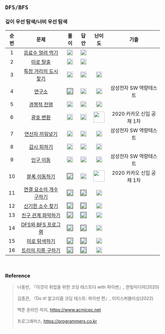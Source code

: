 ## `DFS/BFS`
### 깊이 우선 탐색/너비 우선 탐색

순번|문제|풀이|답안|난이도|기출
:---:|:---:|:---:|:---:|:---:|:---:|
1|[음료수 얼려 먹기](https://github.com/CHUrururu/CodingTest/blob/master/DFS%2C%20BFS/Problem/1_%EC%9D%8C%EB%A3%8C%EC%88%98%20%EC%96%BC%EB%A0%A4%20%EB%A8%B9%EA%B8%B0.md)|<a href="https://github.com/CHUrururu/CodingTest/blob/master/DFS%2C%20BFS/Solution/1_%EC%9D%8C%EB%A3%8C%EC%88%98%20%EC%96%BC%EB%A0%A4%20%EB%A8%B9%EA%B8%B0.py"><img src="https://cdn-icons-png.flaticon.com/512/7046/7046086.png" width="20" height="20"/></a>|<a href="https://github.com/ndb796/python-for-coding-test/blob/master/5/10.py"><img src="https://cdn-icons-png.flaticon.com/512/2702/2702154.png" width="20" height="20"/></a>||
2|[미로 탈출](https://github.com/CHUrururu/CodingTest/blob/master/DFS%2C%20BFS/Problem/2_%EB%AF%B8%EB%A1%9C%20%ED%83%88%EC%B6%9C.md)|<a href="https://github.com/CHUrururu/CodingTest/blob/master/DFS%2C%20BFS/Solution/2_%EB%AF%B8%EB%A1%9C%20%ED%83%88%EC%B6%9C.py"><img src="https://cdn-icons-png.flaticon.com/512/7046/7046086.png" width="20" height="20"/></a>|<a href="https://github.com/ndb796/python-for-coding-test/blob/master/5/11.py"><img src="https://cdn-icons-png.flaticon.com/512/2702/2702154.png" width="20" height="20"/></a>||
3|[특정 거리의 도시 찾기](https://www.acmicpc.net/problem/18352)|<a href="https://github.com/CHUrururu/CodingTest/blob/master/DFS%2C%20BFS/Solution/3_%ED%8A%B9%EC%A0%95%20%EA%B1%B0%EB%A6%AC%EC%9D%98%20%EB%8F%84%EC%8B%9C%20%EC%B0%BE%EA%B8%B0.py"><img src="https://cdn-icons-png.flaticon.com/512/7046/7046086.png" width="20" height="20"/></a>|<a href="https://github.com/ndb796/python-for-coding-test/blob/master/13/1.py"><img src="https://cdn-icons-png.flaticon.com/512/2702/2702154.png" width="20" height="20"/></a>|<img src="https://d2gd6pc034wcta.cloudfront.net/tier/9.svg" width="20" height="20">|
4|[연구소](https://www.acmicpc.net/problem/14502)|<a href=""><img src="https://cdn-icons-png.flaticon.com/512/7046/7046086.png" width="20" height="20"/></a>|<a href="https://github.com/ndb796/python-for-coding-test/blob/master/13/2.py"><img src="https://cdn-icons-png.flaticon.com/512/2702/2702154.png" width="20" height="20"/></a>|<img src="https://d2gd6pc034wcta.cloudfront.net/tier/12.svg" width="20" height="20">|삼성전자 SW 역량테스트|
5|[경쟁적 전염](https://www.acmicpc.net/problem/18405)|<a href="https://github.com/CHUrururu/CodingTest/blob/master/DFS%2C%20BFS/Solution/5_%EA%B2%BD%EC%9F%81%EC%A0%81%20%EC%A0%84%EC%97%BC.py"><img src="https://cdn-icons-png.flaticon.com/512/7046/7046086.png" width="20" height="20"/></a>|<a href="https://github.com/ndb796/python-for-coding-test/blob/master/13/3.py"><img src="https://cdn-icons-png.flaticon.com/512/2702/2702154.png" width="20" height="20"/></a>|<img src="https://d2gd6pc034wcta.cloudfront.net/tier/11.svg" width="20" height="20">|
6|[괄호 변환](https://school.programmers.co.kr/learn/courses/30/lessons/60058)|<a href="https://github.com/CHUrururu/CodingTest/blob/master/DFS%2C%20BFS/Solution/6_%EA%B4%84%ED%98%B8%20%EB%B3%80%ED%99%98.py"><img src="https://cdn-icons-png.flaticon.com/512/7046/7046086.png" width="20" height="20"/></a>|<a href="https://github.com/ndb796/python-for-coding-test/blob/master/13/4.py"><img src="https://cdn-icons-png.flaticon.com/512/2702/2702154.png" width="20" height="20"/></a>|<img src="https://github.com/CHUrururu/CodingTest/assets/147632493/6a4b26d8-bb28-4f8f-a1e2-fc42af27009c" width="36">|2020 카카오 신입 공채 1차|
7|[연산자 끼워넣기](https://www.acmicpc.net/problem/14888)|<a href="https://github.com/CHUrururu/CodingTest/blob/master/DFS%2C%20BFS/Solution/7_%EC%97%B0%EC%82%B0%EC%9E%90%20%EB%81%BC%EC%9B%8C%20%EB%84%A3%EA%B8%B0.py"><img src="https://cdn-icons-png.flaticon.com/512/7046/7046086.png" width="20" height="20"/></a>|<a href="https://github.com/ndb796/python-for-coding-test/blob/master/13/5.py"><img src="https://cdn-icons-png.flaticon.com/512/2702/2702154.png" width="20" height="20"/></a>|<img src="https://d2gd6pc034wcta.cloudfront.net/tier/10.svg" width="20" height="20">|삼성전자 SW 역량테스트|
8|[감시 피하기](https://www.acmicpc.net/problem/18428)|<a href="https://github.com/CHUrururu/CodingTest/blob/master/DFS%2C%20BFS/Solution/8_%EA%B0%90%EC%8B%9C%20%ED%94%BC%ED%95%98%EA%B8%B0.py"><img src="https://cdn-icons-png.flaticon.com/512/7046/7046086.png" width="20" height="20"/></a>|<a href="https://github.com/ndb796/python-for-coding-test/blob/master/13/6.py"><img src="https://cdn-icons-png.flaticon.com/512/2702/2702154.png" width="20" height="20"/></a>|<img src="https://d2gd6pc034wcta.cloudfront.net/tier/11.svg" width="20" height="20">||
9|[인구 이동](https://www.acmicpc.net/problem/16234)|<a href="https://github.com/CHUrururu/CodingTest/blob/master/DFS%2C%20BFS/Solution/9_%EC%9D%B8%EA%B5%AC%20%EC%9D%B4%EB%8F%99.py"><img src="https://cdn-icons-png.flaticon.com/512/7046/7046086.png" width="20" height="20"/></a>|<a href="https://github.com/ndb796/python-for-coding-test/blob/master/13/7.py"><img src="https://cdn-icons-png.flaticon.com/512/2702/2702154.png" width="20" height="20"/></a>|<img src="https://d2gd6pc034wcta.cloudfront.net/tier/12.svg" width="20" height="20">|삼성전자 SW 역량테스트|
10|[블록 이동하기](https://school.programmers.co.kr/learn/courses/30/lessons/60063)|<a href=""><img src="https://cdn-icons-png.flaticon.com/512/7046/7046086.png" width="20" height="20"/></a>|<a href="https://github.com/ndb796/python-for-coding-test/blob/master/13/8.py"><img src="https://cdn-icons-png.flaticon.com/512/2702/2702154.png" width="20" height="20"/></a>|<img src="https://github.com/CHUrururu/CodingTest/assets/147632493/c87e0020-a9f7-4eac-b71b-f85f967457ba" width="37">|2020 카카오 신입 공채 1차|
11|[연결 요소의 개수 구하기](https://www.acmicpc.net/problem/11724)|<a href=""><img src="https://cdn-icons-png.flaticon.com/512/7046/7046086.png" width="20" height="20"/></a>|<a href=""><img src="https://cdn-icons-png.flaticon.com/512/2702/2702154.png" width="20" height="20"/></a>|<img src="https://d2gd6pc034wcta.cloudfront.net/tier/9.svg" width="20" height="20">||
12|[신기한 소수 찾기](https://www.acmicpc.net/problem/2023)|<a href=""><img src="https://cdn-icons-png.flaticon.com/512/7046/7046086.png" width="20" height="20"/></a>|<a href=""><img src="https://cdn-icons-png.flaticon.com/512/2702/2702154.png" width="20" height="20"/></a>|<img src="https://d2gd6pc034wcta.cloudfront.net/tier/11.svg" width="20" height="20">||
13|[친구 관계 파악하기](https://www.acmicpc.net/problem/13023)|<a href=""><img src="https://cdn-icons-png.flaticon.com/512/7046/7046086.png" width="20" height="20"/></a>|<a href=""><img src="https://cdn-icons-png.flaticon.com/512/2702/2702154.png" width="20" height="20"/></a>|<img src="https://d2gd6pc034wcta.cloudfront.net/tier/11.svg" width="20" height="20">||
14|[DFS와 BFS 프로그램](https://www.acmicpc.net/problem/1260)|<a href=""><img src="https://cdn-icons-png.flaticon.com/512/7046/7046086.png" width="20" height="20"/></a>|<a href=""><img src="https://cdn-icons-png.flaticon.com/512/2702/2702154.png" width="20" height="20"/></a>|<img src="https://d2gd6pc034wcta.cloudfront.net/tier/9.svg" width="20" height="20">||
15|[미로 탐색하기](https://www.acmicpc.net/problem/2178)|<a href=""><img src="https://cdn-icons-png.flaticon.com/512/7046/7046086.png" width="20" height="20"/></a>|<a href=""><img src="https://cdn-icons-png.flaticon.com/512/2702/2702154.png" width="20" height="20"/></a>|<img src="https://d2gd6pc034wcta.cloudfront.net/tier/10.svg" width="20" height="20">||
16|[트리의 지름 구하기](https://www.acmicpc.net/problem/1167)|<a href=""><img src="https://cdn-icons-png.flaticon.com/512/7046/7046086.png" width="20" height="20"/></a>|<a href=""><img src="https://cdn-icons-png.flaticon.com/512/2702/2702154.png" width="20" height="20"/></a>|<img src="https://d2gd6pc034wcta.cloudfront.net/tier/14.svg" width="20" height="20">||
<br/>


### Reference
> 나동빈, 『이것이 취업을 위한 코딩 테스트다 with 파이썬』, 한빛미디어(2020)<br/><br/>
> 김종관, 『Do it! 알고리즘 코딩 테스트: 파이썬 편』, 이지스퍼블리싱(2022)<br/><br/>
> 백준 온라인 저지, https://www.acmicpc.net<br/><br/>
> 프로그래머스, https://programmers.co.kr<br/><br/>
